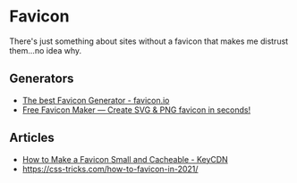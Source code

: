 # Favicon

There's just something about sites without a favicon that makes me distrust them...no idea why.

## Generators

- [The best Favicon Generator - favicon.io](https://favicon.io)
- [Free Favicon Maker — Create SVG & PNG favicon in seconds!](https://formito.com/tools/favicon)

## Articles

- [How to Make a Favicon Small and Cacheable - KeyCDN](https://www.keycdn.com/blog/make-a-favicon)
- https://css-tricks.com/how-to-favicon-in-2021/
